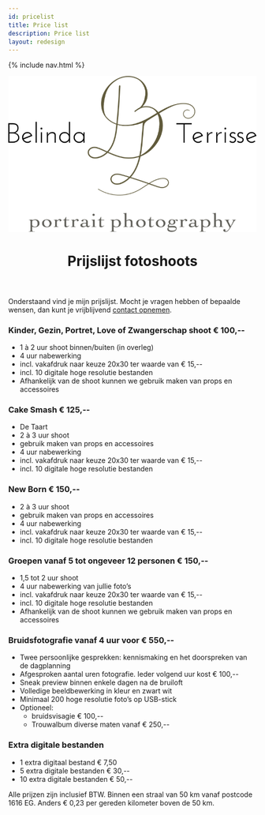 ```yaml
---
id: pricelist
title: Price list
description: Price list
layout: redesign
---
```


{% include nav.html %}

<header><img src="/style/images/logo.svg" alt="Belinda Terrisse Portrait photography" /><h1>Prijslijst fotoshoots</h1></header>

<article class="blog page" markdown="1">

Onderstaand vind je mijn prijslijst. Mocht je vragen hebben of bepaalde wensen, dan kunt je vrijblijvend [contact opnemen](contact.html). 

### Kinder, Gezin, Portret, Love of Zwangerschap shoot  &euro; 100,--

* 1 &agrave; 2 uur shoot binnen/buiten (in overleg)
* 4 uur nabewerking
* incl. vakafdruk naar keuze 20x30 ter waarde van &euro; 15,--
* incl. 10 digitale hoge resolutie bestanden
* Afhankelijk van de shoot kunnen we gebruik maken van props en accessoires


### Cake Smash	&euro; 125,--

* De Taart
* 2 &agrave; 3 uur shoot
* gebruik maken van props en accessoires
* 4 uur nabewerking 
* incl. vakafdruk naar keuze 20x30 ter waarde van &euro; 15,--
* incl. 10 digitale hoge resolutie bestanden


### New Born	&euro; 150,--

* 2 &agrave; 3 uur shoot
* gebruik maken van props en accessoires
* 4 uur nabewerking 
* incl. vakafdruk naar keuze 20x30 ter waarde van &euro; 15,--
* incl. 10 digitale hoge resolutie bestanden


### Groepen vanaf 5 tot ongeveer 12 personen &euro; 150,--

* 1,5 tot 2 uur shoot
* 4 uur nabewerking van jullie foto’s
* incl. vakafdruk naar keuze 20x30 ter waarde van &euro; 15,--
* incl. 10 digitale hoge resolutie bestanden 
* Afhankelijk van de shoot kunnen we gebruik maken van props en accessoires


### Bruidsfotografie vanaf 4 uur voor &euro; 550,--

* Twee persoonlijke gesprekken: kennismaking en het doorspreken van de dagplanning 
* Afgesproken aantal uren fotografie. Ieder volgend uur kost &euro; 100,--
* Sneak preview binnen enkele dagen na de bruiloft
* Volledige beeldbewerking in kleur en zwart wit
* Minimaal 200 hoge resolutie foto’s op USB-stick
* Optioneel: 
  * bruidsvisagie &euro; 100,--
  * Trouwalbum diverse maten vanaf &euro; 250,--


### Extra digitale bestanden

* 1 extra digitaal bestand &euro; 7,50
* 5 extra digitale bestanden &euro; 30,--
* 10 extra digitale bestanden &euro; 50,--


Alle prijzen zijn inclusief BTW. Binnen een straal van 50 km vanaf postcode 1616 EG. Anders &euro;&nbsp;0,23 per gereden kilometer boven de 50 km.

</article>

